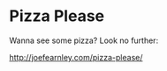 Pizza Please
============

Wanna see some pizza? Look no further:

<a href="http://joefearnley.com/pizza-please/" target="_blank">
	http://joefearnley.com/pizza-please/
</a>